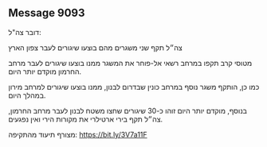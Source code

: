## Message 9093

דובר צה"ל:

צה״ל תקף שני משגרים מהם בוצעו שיגורים לעבר צפון הארץ

מטוסי קרב תקפו במרחב רשאי אל-פוחר את המשגר ממנו בוצעו שיגורים לעבר מרחב החרמון מוקדם יותר היום. 

כמו כן, הותקף משגר נוסף במרחב כונין שבדרום לבנון, ממנו בוצעו שיגורים למרחב מירון במהלך היום.

בנוסף, מוקדם יותר היום זוהו כ-30 שיגורים שחצו משטח לבנון לעבר מרחב החרמון, צה״ל תקף בירי ארטילרי את מקורות הירי ואין נפגעים.

מצורף תיעוד מהתקיפה: https://bit.ly/3V7a11F

